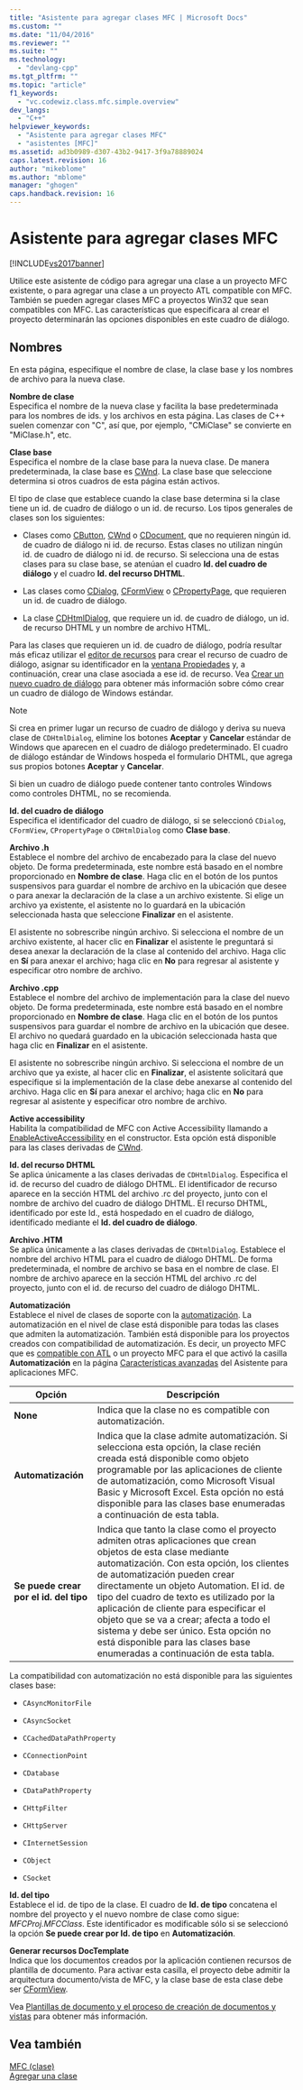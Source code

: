 ```yaml
---
title: "Asistente para agregar clases MFC | Microsoft Docs"
ms.custom: ""
ms.date: "11/04/2016"
ms.reviewer: ""
ms.suite: ""
ms.technology: 
  - "devlang-cpp"
ms.tgt_pltfrm: ""
ms.topic: "article"
f1_keywords: 
  - "vc.codewiz.class.mfc.simple.overview"
dev_langs: 
  - "C++"
helpviewer_keywords: 
  - "Asistente para agregar clases MFC"
  - "asistentes [MFC]"
ms.assetid: ad3b0989-d307-43b2-9417-3f9a78889024
caps.latest.revision: 16
author: "mikeblome"
ms.author: "mblome"
manager: "ghogen"
caps.handback.revision: 16
---
```

# Asistente para agregar clases MFC
[!INCLUDE[vs2017banner](../../assembler/inline/includes/vs2017banner.md)]

Utilice este asistente de código para agregar una clase a un proyecto MFC existente, o para agregar una clase a un proyecto ATL compatible con MFC.  También se pueden agregar clases MFC a proyectos Win32 que sean compatibles con MFC.  Las características que especificara al crear el proyecto determinarán las opciones disponibles en este cuadro de diálogo.  
  
## Nombres  
 En esta página, especifique el nombre de clase, la clase base y los nombres de archivo para la nueva clase.  
  
 **Nombre de clase**  
 Especifica el nombre de la nueva clase y facilita la base predeterminada para los nombres de ids. y los archivos en esta página.  Las clases de C\+\+ suelen comenzar con "C", así que, por ejemplo, "CMiClase" se convierte en "MiClase.h", etc.  
  
 **Clase base**  
 Especifica el nombre de la clase base para la nueva clase.  De manera predeterminada, la clase base es [CWnd](../../mfc/reference/cwnd-class.md).  La clase base que seleccione determina si otros cuadros de esta página están activos.  
  
 El tipo de clase que establece cuando la clase base determina si la clase tiene un id. de cuadro de diálogo o un id. de recurso.  Los tipos generales de clases son los siguientes:  
  
-   Clases como [CButton](../../mfc/reference/cbutton-class.md), [CWnd](../../mfc/reference/cwnd-class.md) o [CDocument](../../mfc/reference/cdocument-class.md), que no requieren ningún id. de cuadro de diálogo ni id. de recurso.  Estas clases no utilizan ningún id. de cuadro de diálogo ni id. de recurso.  Si selecciona una de estas clases para su clase base, se atenúan el cuadro **Id. del cuadro de diálogo** y el cuadro **Id. del recurso DHTML**.  
  
-   Las clases como [CDialog](../../mfc/reference/cdialog-class.md), [CFormView](../../mfc/reference/cformview-class.md) o [CPropertyPage](../../mfc/reference/cpropertypage-class.md), que requieren un id. de cuadro de diálogo.  
  
-   La clase [CDHtmlDialog](../../mfc/reference/cdhtmldialog-class.md), que requiere un id. de cuadro de diálogo, un id. de recurso DHTML y un nombre de archivo HTML.  
  
 Para las clases que requieren un id. de cuadro de diálogo, podría resultar más eficaz utilizar el [editor de recursos](../../mfc/resource-editors.md) para crear el recurso de cuadro de diálogo, asignar su identificador en la [ventana Propiedades](../Topic/Properties%20Window.md) y, a continuación, crear una clase asociada a ese id. de recurso.  Vea [Crear un nuevo cuadro de diálogo](../../mfc/creating-a-new-dialog-box.md) para obtener más información sobre cómo crear un cuadro de diálogo de Windows estándar.  
  
> [!NOTE]
>  Si crea en primer lugar un recurso de cuadro de diálogo y deriva su nueva clase de `CDHtmlDialog`, elimine los botones **Aceptar** y **Cancelar** estándar de Windows que aparecen en el cuadro de diálogo predeterminado.  El cuadro de diálogo estándar de Windows hospeda el formulario DHTML, que agrega sus propios botones **Aceptar** y **Cancelar**.  
  
 Si bien un cuadro de diálogo puede contener tanto controles Windows como controles DHTML, no se recomienda.  
  
 **Id. del cuadro de diálogo**  
 Especifica el identificador del cuadro de diálogo, si se seleccionó `CDialog`, `CFormView`, `CPropertyPage` o `CDHtmlDialog` como **Clase base**.  
  
 **Archivo .h**  
 Establece el nombre del archivo de encabezado para la clase del nuevo objeto.  De forma predeterminada, este nombre está basado en el nombre proporcionado en **Nombre de clase**.  Haga clic en el botón de los puntos suspensivos para guardar el nombre de archivo en la ubicación que desee o para anexar la declaración de la clase a un archivo existente.  Si elige un archivo ya existente, el asistente no lo guardará en la ubicación seleccionada hasta que seleccione **Finalizar** en el asistente.  
  
 El asistente no sobrescribe ningún archivo.  Si selecciona el nombre de un archivo existente, al hacer clic en **Finalizar** el asistente le preguntará si desea anexar la declaración de la clase al contenido del archivo.  Haga clic en **Sí** para anexar el archivo; haga clic en **No** para regresar al asistente y especificar otro nombre de archivo.  
  
 **Archivo .cpp**  
 Establece el nombre del archivo de implementación para la clase del nuevo objeto.  De forma predeterminada, este nombre está basado en el nombre proporcionado en **Nombre de clase**.  Haga clic en el botón de los puntos suspensivos para guardar el nombre de archivo en la ubicación que desee.  El archivo no quedará guardado en la ubicación seleccionada hasta que haga clic en **Finalizar** en el asistente.  
  
 El asistente no sobrescribe ningún archivo.  Si selecciona el nombre de un archivo que ya existe, al hacer clic en **Finalizar**, el asistente solicitará que especifique si la implementación de la clase debe anexarse al contenido del archivo.  Haga clic en **Sí** para anexar el archivo; haga clic en **No** para regresar al asistente y especificar otro nombre de archivo.  
  
 **Active accessibility**  
 Habilita la compatibilidad de MFC con Active Accessibility llamando a [EnableActiveAccessibility](../Topic/CWnd::EnableActiveAccessibility.md) en el constructor.  Esta opción está disponible para las clases derivadas de [CWnd](../../mfc/reference/cwnd-class.md).  
  
 **Id. del recurso DHTML**  
 Se aplica únicamente a las clases derivadas de `CDHtmlDialog`.  Especifica el id. de recurso del cuadro de diálogo DHTML.  El identificador de recurso aparece en la sección HTML del archivo .rc del proyecto, junto con el nombre de archivo del cuadro de diálogo DHTML.  El recurso DHTML, identificado por este Id., está hospedado en el cuadro de diálogo, identificado mediante el **Id. del cuadro de diálogo**.  
  
 **Archivo .HTM**  
 Se aplica únicamente a las clases derivadas de `CDHtmlDialog`.  Establece el nombre del archivo HTML para el cuadro de diálogo DHTML.  De forma predeterminada, el nombre de archivo se basa en el nombre de clase.  El nombre de archivo aparece en la sección HTML del archivo .rc del proyecto, junto con el id. de recurso del cuadro de diálogo DHTML.  
  
 **Automatización**  
 Establece el nivel de clases de soporte con la [automatización](../../mfc/automation.md).  La automatización en el nivel de clase está disponible para todas las clases que admiten la automatización.  También está disponible para los proyectos creados con compatibilidad de automatización.  Es decir, un proyecto MFC que es [compatible con ATL](../../atl/reference/mfc-support-in-atl-projects.md) o un proyecto MFC para el que activó la casilla **Automatización** en la página [Características avanzadas](../../mfc/reference/advanced-features-mfc-application-wizard.md) del Asistente para aplicaciones MFC.  
  
|Opción|Descripción|  
|------------|-----------------|  
|**None**|Indica que la clase no es compatible con automatización.|  
|**Automatización**|Indica que la clase admite automatización.  Si selecciona esta opción, la clase recién creada está disponible como objeto programable por las aplicaciones de cliente de automatización, como Microsoft Visual Basic y Microsoft Excel.  Esta opción no está disponible para las clases base enumeradas a continuación de esta tabla.|  
|**Se puede crear por el id. del tipo**|Indica que tanto la clase como el proyecto admiten otras aplicaciones que crean objetos de esta clase mediante automatización.  Con esta opción, los clientes de automatización pueden crear directamente un objeto Automation.  El id. de tipo del cuadro de texto es utilizado por la aplicación de cliente para especificar el objeto que se va a crear; afecta a todo el sistema y debe ser único.  Esta opción no está disponible para las clases base enumeradas a continuación de esta tabla.|  
  
 La compatibilidad con automatización no está disponible para las siguientes clases base:  
  
-   `CAsyncMonitorFile`  
  
-   `CAsyncSocket`  
  
-   `CCachedDataPathProperty`  
  
-   `CConnectionPoint`  
  
-   `CDatabase`  
  
-   `CDataPathProperty`  
  
-   `CHttpFilter`  
  
-   `CHttpServer`  
  
-   `CInternetSession`  
  
-   `CObject`  
  
-   `CSocket`  
  
 **Id. del tipo**  
 Establece el id. de tipo de la clase.  El cuadro de **Id. de tipo** concatena el nombre del proyecto y el nuevo nombre de clase como sigue: *MFCProj.MFCClass*.  Este identificador es modificable sólo si se seleccionó la opción **Se puede crear por Id. de tipo** en **Automatización**.  
  
 **Generar recursos DocTemplate**  
 Indica que los documentos creados por la aplicación contienen recursos de plantilla de documento.  Para activar esta casilla, el proyecto debe admitir la arquitectura documento\/vista de MFC, y la clase base de esta clase debe ser [CFormView](../../mfc/reference/cformview-class.md).  
  
 Vea [Plantillas de documento y el proceso de creación de documentos y vistas](../../mfc/document-templates-and-the-document-view-creation-process.md) para obtener más información.  
  
## Vea también  
 [MFC \(clase\)](../../mfc/reference/adding-an-mfc-class.md)   
 [Agregar una clase](../../ide/adding-a-class-visual-cpp.md)